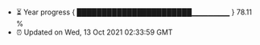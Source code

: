 - ⏳ Year progress { ███████████████████████▁▁▁▁▁▁▁ } 78.11 %
- ⏰ Updated on Wed, 13 Oct 2021 02:33:59 GMT

